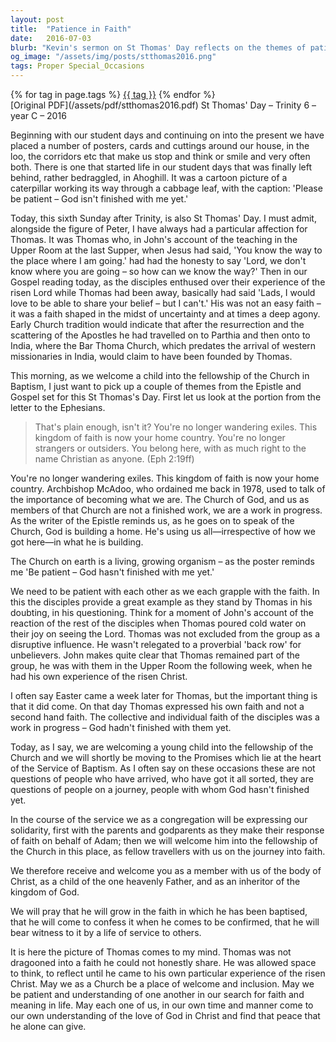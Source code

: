 ```yaml
---
layout: post
title:  "Patience in Faith"
date:   2016-07-03
blurb: "Kevin's sermon on St Thomas' Day reflects on the themes of patience and growth within the Christian faith. He draws parallels between the journey of the Apostle Thomas towards belief and the baptism of a child into the church. Emphasizing the church as a work in progress, he encourages patience and understanding as each individual grapples with faith, highlighting the importance of personal experience in developing a genuine belief."
og_image: "/assets/img/posts/stthomas2016.png"
tags: Proper Special_Occasions
---    
```

<div class="tag-pills">
    {% for tag in page.tags %}
    <a href="{{ site.baseurl }}/tag/{{ tag | slugify }}" class="tag-pill">{{ tag }}</a>
    {% endfor %}
</div>
[Original PDF](/assets/pdf/stthomas2016.pdf)
St Thomas' Day – Trinity 6 – year C – 2016

Beginning with our student days and continuing on into the present we have placed a number of posters, cards and cuttings around our house, in the loo, the corridors etc that make us stop and think or smile and very often both. There is one that started life in our student days that was finally left behind, rather bedraggled, in Ahoghill. It was a cartoon picture of a caterpillar working its way through a cabbage leaf, with the caption: 'Please be patient – God isn't finished with me yet.'

Today, this sixth Sunday after Trinity, is also St Thomas' Day. I must admit, alongside the figure of Peter, I have always had a particular affection for Thomas. It was Thomas who, in John's account of the teaching in the Upper Room at the last Supper, when Jesus had said, 'You know the way to the place where I am going.' had had the honesty to say 'Lord, we don't know where you are going – so how can we know the way?' Then in our Gospel reading today, as the disciples enthused over their experience of the risen Lord while Thomas had been away, basically had said 'Lads, I would love to be able to share your belief – but I can't.' His was not an easy faith – it was a faith shaped in the midst of uncertainty and at times a deep agony. Early Church tradition would indicate that after the resurrection and the scattering of the Apostles he had travelled on to Parthia and then onto to India, where the Bar Thoma Church, which predates the arrival of western missionaries in India, would claim to have been founded by Thomas.

This morning, as we welcome a child into the fellowship of the Church in Baptism, I just want to pick up a couple of themes from the Epistle and Gospel set for this St Thomas's Day. First let us look at the portion from the letter to the Ephesians.

> That's plain enough, isn't it? You're no longer wandering exiles. This kingdom of faith is now your home country. You're no longer strangers or outsiders. You belong here, with as much right to the name Christian as anyone. (Eph 2:19ff)

You're no longer wandering exiles. This kingdom of faith is now your home country. Archbishop McAdoo, who ordained me back in 1978, used to talk of the importance of becoming what we are. The Church of God, and us as members of that Church are not a finished work, we are a work in progress. As the writer of the Epistle reminds us, as he goes on to speak of the Church, God is building a home. He's using us all—irrespective of how we got here—in what he is building.

The Church on earth is a living, growing organism – as the poster reminds me 'Be patient – God hasn't finished with me yet.'

We need to be patient with each other as we each grapple with the faith. In this the disciples provide a great example as they stand by Thomas in his doubting, in his questioning. Think for a moment of John's account of the reaction of the rest of the disciples when Thomas poured cold water on their joy on seeing the Lord. Thomas was not excluded from the group as a disruptive influence. He wasn't relegated to a proverbial 'back row' for unbelievers. John makes quite clear that Thomas remained part of the group, he was with them in the Upper Room the following week, when he had his own experience of the risen Christ.

I often say Easter came a week later for Thomas, but the important thing is that it did come. On that day Thomas expressed his own faith and not a second hand faith. The collective and individual faith of the disciples was a work in progress – God hadn't finished with them yet.

Today, as I say, we are welcoming a young child into the fellowship of the Church and we will shortly be moving to the Promises which lie at the heart of the Service of Baptism. As I often say on these occasions these are not questions of people who have arrived, who have got it all sorted, they are questions of people on a journey, people with whom God hasn't finished yet.

In the course of the service we as a congregation will be expressing our solidarity, first with the parents and godparents as they make their response of faith on behalf of Adam; then we will welcome him into the fellowship of the Church in this place, as fellow travellers with us on the journey into faith.

We therefore receive and welcome you as a member with us of the body of Christ, as a child of the one heavenly Father, and as an inheritor of the kingdom of God.

We will pray that he will grow in the faith in which he has been baptised, that he will come to confess it when he comes to be confirmed, that he will bear witness to it by a life of service to others.

It is here the picture of Thomas comes to my mind. Thomas was not dragooned into a faith he could not honestly share. He was allowed space to think, to reflect until he came to his own particular experience of the risen Christ. May we as a Church be a place of welcome and inclusion. May we be patient and understanding of one another in our search for faith and meaning in life. May each one of us, in our own time and manner come to our own understanding of the love of God in Christ and find that peace that he alone can give.

